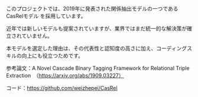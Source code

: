 このプロジェクトでは、2019年に発表された関係抽出モデルの一つである CasRelモデル を採用しています。

近年では新しいモデルも提案されていますが、業界ではまだ統一的な解決策が確立されていません。

本モデルを選定した理由は、その代表性と認知度の高さに加え、コーディングスキルの向上にも役立つためです。

参考論文：A Novel Cascade Binary Tagging Framework for Relational Triple Extraction　（https://arxiv.org/abs/1909.03227）

コード：https://github.com/weizhepei/CasRel

